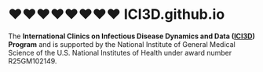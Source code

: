 :hearts::hearts::hearts::hearts::hearts::hearts::hearts::hearts:
ICI3D.github.io
===============

The **International Clinics on Infectious Disease Dynamics and Data ([ICI3D](http://ici3d.github.io/ "ICI3D")) Program** and is supported by the National Institute of General Medical Science of the U.S. National Institutes of Health under award number R25GM102149.
